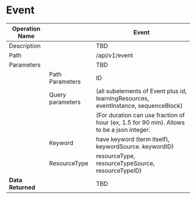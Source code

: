 # Event #

|Operation Name || Event |
|-------------- |----------|----------- |
|Description || TBD |
|Path       || /api/v1/event |
| Parameters || TBD |
|| Path Parameters | ID |
|| Query parameters| (all subelements of Event plus id, learningResources, eventInstance, sequenceBlock)
||| (For duration can use fraction of hour (ex, 1.5 for 90 min). Allows to be a json integer.|
||Keyword | have keyword (term itself), keywordSource. keywordID)
||ResourceType | resourceType, resourceTypeSource, resourceTypeID)|
| **Data Returned** || TBD |
